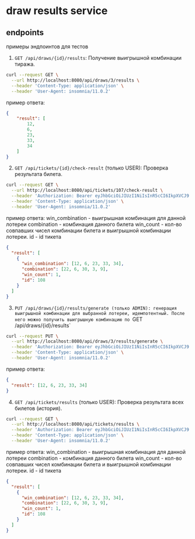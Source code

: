 # draw results service

## endpoints

примеры эндпоинтов для тестов

1. `GET /api/draws/{id}/results`: Получение выигрышной комбинации тиража.

```bash
curl --request GET \
  --url http://localhost:8080/api/draws/3/results \
  --header 'Content-Type: application/json' \
  --header 'User-Agent: insomnia/11.0.2'
```

пример ответа:

```JSON
{
	"result": [
		12,
		6,
		23,
		33,
		34
	]
}
```

2. `GET /api/tickets/{id}/check-result` (только USER): Проверка результата билета.

```bash
curl --request GET \
  --url http://localhost:8080/api/tickets/107/check-result \
  --header 'Authorization: Bearer eyJhbGciOiJIUzI1NiIsInR5cCI6IkpXVCJ9' \
  --header 'Content-Type: application/json' \
  --header 'User-Agent: insomnia/11.0.2'
```

пример ответа:
win_combination - выигрышная комбинация для данной лотереи
combination - комбинация данного билета
win_count - кол-во совпавших чисел комбинации билета и выигрышной комбинации лотереи.
id - id тикета

```json
{
  "result": [
    {
      "win_combination": [12, 6, 23, 33, 34],
      "combination": [22, 6, 30, 3, 9],
      "win_count": 1,
      "id": 108
    }
  ]
}
```

3.  `PUT /api/draws/{id}/results/generate (только ADMIN): генерация выигрышной комбинации для выбранной лотереи, идемпотентный. После него можно получить выигрышную комбинацию по `GET /api/draws/{id}/results`

```bash
curl --request PUT \
  --url http://localhost:8080/api/draws/3/results/generate \
  --header 'Authorization: Bearer eyJhbGciOiJIUzI1NiIsInR5cCI6IkpXVCJ9' \
  --header 'Content-Type: application/json' \
  --header 'User-Agent: insomnia/11.0.2'
```

пример ответа:

```json
{
  "result": [12, 6, 23, 33, 34]
}
```

4. `GET /api/tickets/results` (только USER): Проверка результата всех билетов (история).

```bash
curl --request GET \
  --url http://localhost:8080/api/tickets/results \
  --header 'Authorization: Bearer eyJhbGciOiJIUzI1NiIsInR5cCI6IkpXVCJ9.eyJzdWIiOiJ7XCJpZFwiOjMsXCJuYW1lXCI6XCJzYXNoYVwiLFwidXNlcm5hbWVcIjpcImtzbHZcIixcImVtYWlsXCI6XCJ0ZXN0QG1haWwubmV0XCIsXCJhZG1pblwiOmZhbHNlfSIsImV4cCI6MTc0NjQ0OTkyNywiaWF0IjoxNzQ2NDI4MzI3fQ.8Wffh43AKNnuDn-qdPMWyS62d0TQsP-Mlji6A1Bryo0' \
  --header 'Content-Type: application/json' \
  --header 'User-Agent: insomnia/11.0.2'
```

пример ответа:
win_combination - выигрышная комбинация для данной лотереи
combination - комбинация данного билета
win_count - кол-во совпавших чисел комбинации билета и выигрышной комбинации лотереи.
id - id тикета

```json
{
  "result": [
    {
      "win_combination": [12, 6, 23, 33, 34],
      "combination": [22, 6, 30, 3, 9],
      "win_count": 1,
      "id": 108
    }
  ]
}
```
